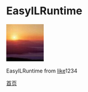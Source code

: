 # EasyILRuntime
![例 图片](icon.jpg "图片标题")

EasyILRuntime from [like](https://github.com/likehuihui)1234

[首页](HomePage.md)
